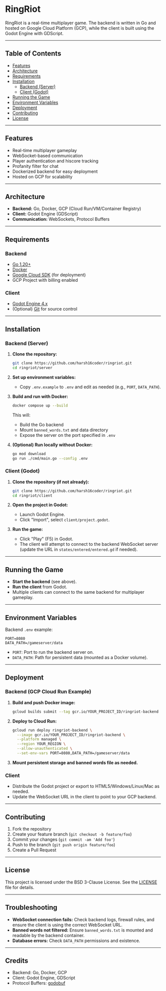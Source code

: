 # RingRiot

RingRiot is a real-time multiplayer game. The backend is written in Go and hosted on Google Cloud Platform (GCP), while the client is built using the Godot Engine with GDScript.

---

## Table of Contents

- [Features](#features)
- [Architecture](#architecture)
- [Requirements](#requirements)
- [Installation](#installation)
  - [Backend (Server)](#backend-server)
  - [Client (Godot)](#client-godot)
- [Running the Game](#running-the-game)
- [Environment Variables](#environment-variables)
- [Deployment](#deployment)
- [Contributing](#contributing)
- [License](#license)

---

## Features

- Real-time multiplayer gameplay
- WebSocket-based communication
- Player authentication and hiscore tracking
- Profanity filter for chat
- Dockerized backend for easy deployment
- Hosted on GCP for scalability

---

## Architecture

- **Backend:** Go, Docker, GCP (Cloud Run/VM/Container Registry)
- **Client:** Godot Engine (GDScript)
- **Communication:** WebSockets, Protocol Buffers

---

## Requirements

### Backend

- [Go 1.20+](https://golang.org/dl/)
- [Docker](https://www.docker.com/get-started)
- [Google Cloud SDK](https://cloud.google.com/sdk) (for deployment)
- GCP Project with billing enabled

### Client

- [Godot Engine 4.x](https://godotengine.org/download)
- (Optional) [Git](https://git-scm.com/) for source control

---

## Installation

### Backend (Server)

1. **Clone the repository:**
    ```sh
    git clone https://github.com/harsh16coder/ringriot.git
    cd ringriot/server
    ```

2. **Set up environment variables:**
    - Copy `.env.example` to `.env` and edit as needed (e.g., `PORT`, `DATA_PATH`).

3. **Build and run with Docker:**
    ```sh
    docker compose up --build
    ```
    This will:
    - Build the Go backend
    - Mount `banned_words.txt` and data directory
    - Expose the server on the port specified in `.env`

4. **(Optional) Run locally without Docker:**
    ```sh
    go mod download
    go run ./cmd/main.go --config .env
    ```

### Client (Godot)

1. **Clone the repository (if not already):**
    ```sh
    git clone https://github.com/harsh16coder/ringriot.git
    cd ringriot/client
    ```

2. **Open the project in Godot:**
    - Launch Godot Engine.
    - Click "Import", select `client/project.godot`.

3. **Run the game:**
    - Click "Play" (F5) in Godot.
    - The client will attempt to connect to the backend WebSocket server (update the URL in `states/entered/entered.gd` if needed).

---

## Running the Game

- **Start the backend** (see above).
- **Run the client** from Godot.
- Multiple clients can connect to the same backend for multiplayer gameplay.

---

## Environment Variables

Backend `.env` example:
```
PORT=8080
DATA_PATH=/gameserver/data
```

- `PORT`: Port to run the backend server on.
- `DATA_PATH`: Path for persistent data (mounted as a Docker volume).

---

## Deployment

### Backend (GCP Cloud Run Example)

1. **Build and push Docker image:**
    ```sh
    gcloud builds submit --tag gcr.io/YOUR_PROJECT_ID/ringriot-backend
    ```

2. **Deploy to Cloud Run:**
    ```sh
    gcloud run deploy ringriot-backend \
      --image gcr.io/YOUR_PROJECT_ID/ringriot-backend \
      --platform managed \
      --region YOUR_REGION \
      --allow-unauthenticated \
      --set-env-vars PORT=8080,DATA_PATH=/gameserver/data
    ```

3. **Mount persistent storage and banned words file as needed.**

### Client

- Distribute the Godot project or export to HTML5/Windows/Linux/Mac as needed.
- Update the WebSocket URL in the client to point to your GCP backend.

---

## Contributing

1. Fork the repository
2. Create your feature branch (`git checkout -b feature/foo`)
3. Commit your changes (`git commit -am 'Add foo'`)
4. Push to the branch (`git push origin feature/foo`)
5. Create a Pull Request

---

## License

This project is licensed under the BSD 3-Clause License. See the [LICENSE](../LICENSE) file for details.

---

## Troubleshooting

- **WebSocket connection fails:** Check backend logs, firewall rules, and ensure the client is using the correct WebSocket URL.
- **Banned words not filtered:** Ensure `banned_words.txt` is mounted and readable by the backend container.
- **Database errors:** Check `DATA_PATH` permissions and existence.

---

## Credits

- Backend: Go, Docker, GCP
- Client: Godot Engine, GDScript
- Protocol Buffers: [godobuf](https://github.com/kittenseater/godobuf)